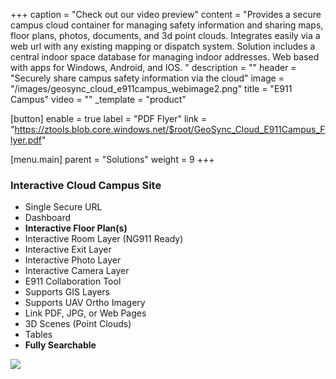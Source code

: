 +++
caption = "Check out our video preview"
content = "Provides a secure campus cloud container for managing safety  information and sharing maps, floor plans, photos, documents, and 3d point clouds. Integrates easily via a web url with any existing mapping or dispatch system.  Solution includes a central indoor space database for managing indoor addresses. Web based with apps for Windows, Android, and IOS. "
description = ""
header = "Securely share campus safety information via the cloud"
image = "/images/geosync_cloud_e911campus_webimage2.png"
title = "E911 Campus"
video = ""
_template = "product"

[button]
enable = true
label = "PDF Flyer"
link = "https://ztools.blob.core.windows.net/$root/GeoSync_Cloud_E911Campus_Flyer.pdf"

[menu.main]
parent = "Solutions"
weight = 9
+++

### Interactive Cloud Campus Site

* Single Secure URL
* Dashboard
* **Interactive Floor Plan(s)**
* Interactive Room Layer (NG911 Ready)
* Interactive Exit Layer
* Interactive Photo Layer
* Interactive Camera Layer
* E911 Collaboration Tool
* Supports GIS Layers
* Supports UAV Ortho Imagery
* Link PDF, JPG, or Web Pages
* 3D Scenes (Point Clouds)
* Tables
* **Fully Searchable**

![](/images/geosync_cloud_3dindoor_web.png)

